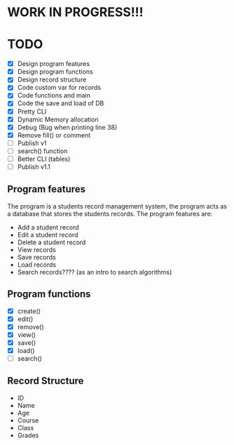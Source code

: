 # WORK IN PROGRESS!!!

# TODO

- [X] Design program features
- [X] Design program functions
- [X] Design record structure
- [X] Code custom var for records
- [X] Code functions and main
- [X] Code the save and load of DB
- [X] Pretty CLI
- [X] Dynamic Memory allocation
- [X] Debug (Bug when printing line 38)
- [X] Remove fill() or comment
- [ ] Publish v1
- [ ] search() function
- [ ] Better CLI (tables)
- [ ] Publish v1.1

## Program features

The program is a students record management system, the program acts as a database
that stores the students records. The program features are:
- Add a student record
- Edit a student record
- Delete a student record
- View records
- Save records
- Load records
- Search records???? (as an intro to search algorithms)

## Program functions
- [x] create()
- [x] edit()
- [x] remove()
- [x] view()
- [x] save()
- [x] load()
- [ ] search()

## Record Structure
- ID
- Name
- Age
- Course
- Class
- Grades